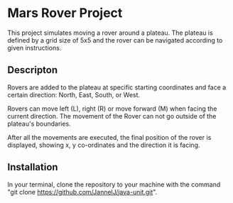 # Mars Rover Project
This project simulates moving a rover around a plateau. The plateau is defined by a grid size of 5x5 and the rover can be navigated according to given instructions.
## Descripton

Rovers are added to the plateau at specific starting coordinates and face a certain direction: North, East, South, or West.

Rovers can move left (L), right (R) or move forward (M) when facing the current direction. The movement of the Rover can not go outside of the plateau's boundaries.

After all the movements are executed, the final position of the rover is displayed, showing x, y co-ordinates and the direction it is facing.
## Installation
In your terminal, clone the repository to your machine with the command "git clone https://github.com/JannelJ/java-unit.git". 



